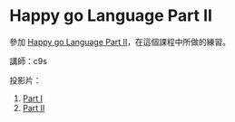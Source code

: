 Happy go Language Part II
=========================

參加 <a href="http://www.openfoundry.org/tw/activities/details/409-happy-go-language-part2" target="_blank">Happy go Language Part II</a>，在這個課程中所做的練習。

講師：c9s

投影片：
1. <a href="http://www.slideshare.net/c9s/happy-gopart1" target="_blank">Part I</a>
2. <a href="http://www.slideshare.net/c9s/happy-go-programming-part-2" target="_blank">Part II</a>